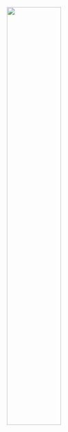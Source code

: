 
<img width="50%" align="right" src="https://github-readme-stats.vercel.app/api?username=atakan75&show_icons=true&hide_title=false&theme=merko">

